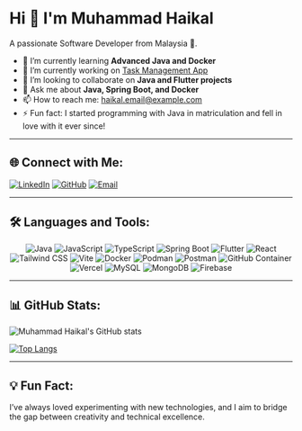 # Hi 👋 I'm Muhammad Haikal

A passionate Software Developer from Malaysia 🚀.

- 🌱 I’m currently learning **Advanced Java and Docker**
- 🔭 I’m currently working on [Task Management App](https://github.com/your-username/task-management-app)
- 🤝 I’m looking to collaborate on **Java and Flutter projects**
- 💬 Ask me about **Java, Spring Boot, and Docker**
- 📫 How to reach me: haikal.email@example.com
- ⚡ Fun fact: I started programming with Java in matriculation and fell in love with it ever since!

---

## 🌐 Connect with Me:
[![LinkedIn](https://img.shields.io/badge/-LinkedIn-blue?style=for-the-badge&logo=linkedin)](https://linkedin.com/in/muhammad-haikal) 
[![GitHub](https://img.shields.io/badge/-GitHub-black?style=for-the-badge&logo=github)](https://github.com/your-username)
[![Email](https://img.shields.io/badge/-Email-red?style=for-the-badge&logo=gmail)](mailto:haikal.email@example.com)

---

## 🛠 Languages and Tools:
<p align="center">
  <!-- Programming Languages -->
  <img src="https://img.shields.io/badge/Java-ED8B00?style=for-the-badge&logo=java&logoColor=white" alt="Java" />
  <img src="https://img.shields.io/badge/JavaScript-F7DF1E?style=for-the-badge&logo=javascript&logoColor=black" alt="JavaScript" />
  <img src="https://img.shields.io/badge/TypeScript-007ACC?style=for-the-badge&logo=typescript&logoColor=white" alt="TypeScript" />
  
  <!-- Frameworks & Libraries -->
  <img src="https://img.shields.io/badge/Spring_Boot-6DB33F?style=for-the-badge&logo=springboot&logoColor=white" alt="Spring Boot" />
  <img src="https://img.shields.io/badge/Flutter-02569B?style=for-the-badge&logo=flutter&logoColor=white" alt="Flutter" />
  <img src="https://img.shields.io/badge/React-61DAFB?style=for-the-badge&logo=react&logoColor=black" alt="React" />
  <img src="https://img.shields.io/badge/Tailwind_CSS-38B2AC?style=for-the-badge&logo=tailwind-css&logoColor=white" alt="Tailwind CSS" />
  <img src="https://img.shields.io/badge/Vite-B73BFE?style=for-the-badge&logo=vite&logoColor=FFD62E" alt="Vite" />
  
  <!-- Tools & Platforms -->
  <img src="https://img.shields.io/badge/Docker-2496ED?style=for-the-badge&logo=docker&logoColor=white" alt="Docker" />
  <img src="https://img.shields.io/badge/Podman-FD6F3E?style=for-the-badge&logo=podman&logoColor=white" alt="Podman" />
  <img src="https://img.shields.io/badge/Postman-FF6C37?style=for-the-badge&logo=postman&logoColor=white" alt="Postman" />
  <img src="https://img.shields.io/badge/GitHub_Container-181717?style=for-the-badge&logo=github&logoColor=white" alt="GitHub Container" />
  <img src="https://img.shields.io/badge/Vercel-000000?style=for-the-badge&logo=vercel&logoColor=white" alt="Vercel" />
  
  <!-- Databases -->
  <img src="https://img.shields.io/badge/MySQL-4479A1?style=for-the-badge&logo=mysql&logoColor=white" alt="MySQL" />
  <img src="https://img.shields.io/badge/MongoDB-4EA94B?style=for-the-badge&logo=mongodb&logoColor=white" alt="MongoDB" />
  
  <!-- Cloud & Services -->
  <img src="https://img.shields.io/badge/Firebase-FFCA28?style=for-the-badge&logo=firebase&logoColor=black" alt="Firebase" />
</p>

---

## 📊 GitHub Stats:
![Muhammad Haikal's GitHub stats](https://github-readme-stats.vercel.app/api?username=your-username&show_icons=true&theme=radical)

[![Top Langs](https://github-readme-stats.vercel.app/api/top-langs/?username=your-username&layout=compact&theme=radical)](https://github.com/anuraghazra/github-readme-stats)

---

## 💡 Fun Fact:
I’ve always loved experimenting with new technologies, and I aim to bridge the gap between creativity and technical excellence.
